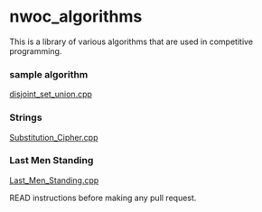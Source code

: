 # nwoc_algorithms
This is a library of various algorithms that are used in competitive programming.

### sample algorithm
[disjoint_set_union.cpp](Algorithms/disjoint_set_union/disjoint_set_union.cpp)

### Strings
[Substitution_Cipher.cpp](Algorithms/Substitution_Cipher)

### Last Men Standing
[Last_Men_Standing.cpp](Algorithms/Last_Men_Standing)


READ instructions before making any pull request.
